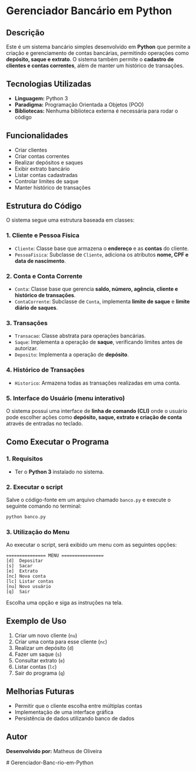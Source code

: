 # Gerenciador Bancário em Python

## Descrição
Este é um sistema bancário simples desenvolvido em **Python** que permite a criação e gerenciamento de contas bancárias, permitindo operações como **depósito, saque e extrato**. O sistema também permite o **cadastro de clientes e contas correntes**, além de manter um histórico de transações.

## Tecnologias Utilizadas
- **Linguagem:** Python 3
- **Paradigma:** Programação Orientada a Objetos (POO)
- **Bibliotecas:** Nenhuma biblioteca externa é necessária para rodar o código

## Funcionalidades
- Criar clientes
- Criar contas correntes
- Realizar depósitos e saques
- Exibir extrato bancário
- Listar contas cadastradas
- Controlar limites de saque
- Manter histórico de transações

## Estrutura do Código
O sistema segue uma estrutura baseada em classes:

### 1. **Cliente e Pessoa Física**
- `Cliente`: Classe base que armazena o **endereço** e as **contas** do cliente.
- `PessoaFisica`: Subclasse de `Cliente`, adiciona os atributos **nome, CPF e data de nascimento**.

### 2. **Conta e Conta Corrente**
- `Conta`: Classe base que gerencia **saldo, número, agência, cliente e histórico de transações**.
- `ContaCorrente`: Subclasse de `Conta`, implementa **limite de saque** e **limite diário de saques**.

### 3. **Transações**
- `Transacao`: Classe abstrata para operações bancárias.
- `Saque`: Implementa a operação de **saque**, verificando limites antes de autorizar.
- `Deposito`: Implementa a operação de **depósito**.

### 4. **Histórico de Transações**
- `Historico`: Armazena todas as transações realizadas em uma conta.

### 5. **Interface do Usuário (menu interativo)**
O sistema possui uma interface de **linha de comando (CLI)** onde o usuário pode escolher ações como **depósito, saque, extrato e criação de conta** através de entradas no teclado.

## Como Executar o Programa

### 1. Requisitos
- Ter o **Python 3** instalado no sistema.

### 2. Executar o script
Salve o código-fonte em um arquivo chamado `banco.py` e execute o seguinte comando no terminal:

```bash
python banco.py
```

### 3. Utilização do Menu
Ao executar o script, será exibido um menu com as seguintes opções:

```
=============== MENU ================
[d]  Depositar
[s]  Sacar
[e]  Extrato
[nc] Nova conta
[lc] Listar contas
[nu] Novo usuário
[q]  Sair
```

Escolha uma opção e siga as instruções na tela.

## Exemplo de Uso
1. Criar um novo cliente (`nu`)
2. Criar uma conta para esse cliente (`nc`)
3. Realizar um depósito (`d`)
4. Fazer um saque (`s`)
5. Consultar extrato (`e`)
6. Listar contas (`lc`)
7. Sair do programa (`q`)

## Melhorias Futuras
- Permitir que o cliente escolha entre múltiplas contas
- Implementação de uma interface gráfica
- Persistência de dados utilizando banco de dados

## Autor
**Desenvolvido por:** Matheus de Oliveira

#   G e r e n c i a d o r - B a n c - r i o - e m - P y t h o n  
 